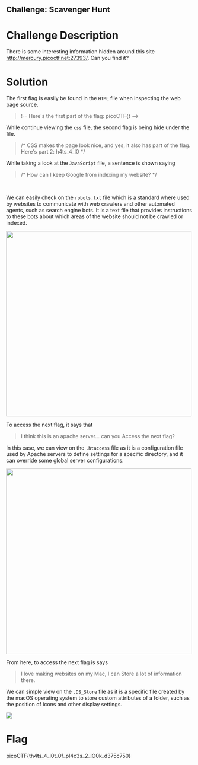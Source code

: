## Challenge: Scavenger Hunt 

# Challenge Description 

There is some interesting information hidden around this site http://mercury.picoctf.net:27393/. Can you find it?

# Solution

The first flag is easily be found in the `HTML` file when inspecting the web page source.
>!-- Here's the first part of the flag: picoCTF{t -->

While continue viewing the `css` file, the second flag is being hide under the file.
>/* CSS makes the page look nice, and yes, it also has part of the flag. Here's part 2: h4ts_4_l0 */

While taking a look at the `JavaScript` file, a sentence is shown saying
>/* How can I keep Google from indexing my website? */
<br>

We can easily check on the `robots.txt` file which is a standard where used by websites to communicate with web crawlers and other automated agents,
such as search engine bots. It is a text file that provides instructions to these bots about which areas of the website should not be crawled or indexed. 

<img width=500 src="https://github.com/edlowwy/CTF-Writeups/assets/138736240/d6377f89-309a-4b0b-a122-d85075ce73fd">

To access the next flag, it says that 
>I think this is an apache server... can you Access the next flag?

In this case, we can view on the `.htaccess` file as it  is a configuration file used by Apache servers to define settings for a specific directory, and it can override some global server configurations.

<img width=500 src="https://github.com/edlowwy/CTF-Writeups/assets/138736240/58cb0154-2f29-43b3-89cd-59bb9c9285f4">

From here, to access the next flag is says 
>I love making websites on my Mac, I can Store a lot of information there.

We can simple view on the `.DS_Store` file as it is a specific file created by the macOS operating system to store custom attributes of a folder, 
such as the position of icons and other display settings.

<img wdith=100 src="https://github.com/edlowwy/CTF-Writeups/assets/138736240/634af02a-a30e-4230-8b64-95cabc7b55a8">





# Flag 

picoCTF{th4ts_4_l0t_0f_pl4c3s_2_lO0k_d375c750}
